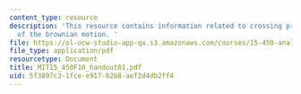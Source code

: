 ```yaml
---
content_type: resource
description: 'This resource contains information related to crossing probabilities
  of the brownian motion. '
file: https://ol-ocw-studio-app-qa.s3.amazonaws.com/courses/15-450-analytics-of-finance-fall-2010/5f3897c31fcee91702b8aef2d4db2ff4_MIT15_450F10_handout01.pdf
file_type: application/pdf
resourcetype: Document
title: MIT15_450F10_handout01.pdf
uid: 5f3897c3-1fce-e917-02b8-aef2d4db2ff4
---
```

